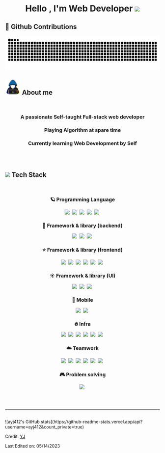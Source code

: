 <h1 align="center">
  <b>Hello , I'm Web Developer </b
  >
<img
    src="https://media.giphy.com/media/hvRJCLFzcasrR4ia7z/giphy.gif"
    width="35"
  />

## 🐍 Github Contributions

![Snake animation](https://github.com/ayj412/ayj412/blob/output/github-contribution-grid-snake.svg)

</h1>

## <picture ><img src = "https://github.com/0xAbdulKhalid/0xAbdulKhalid/raw/main/assets/mdImages/about_me.gif" width = 50px></picture> **About me**

<br>
<h3 align="center">A passionate Self-taught Full-stack web developer</h3>
<h3 align="center">Playing Algorithm at spare time</h3>
<h3 align="center">Currently learning Web Development by Self</h3>

<br><br>

## <img src="https://media2.giphy.com/media/QssGEmpkyEOhBCb7e1/giphy.gif?cid=ecf05e47a0n3gi1bfqntqmob8g9aid1oyj2wr3ds3mg700bl&rid=giphy.gif" width="25"/><b> Tech Stack</b>

<br />

<h3 align="center">🪐 Programming Language</h3>

<p align="center">
  <img
    src="https://img.shields.io/badge/C-A8B9CC?style=flat-square&logo=C&logoColor=white"
  />&nbsp
  <img
    src="https://img.shields.io/badge/C++-00599C?style=flat-square&logo=C%2B%2B"
  />&nbsp
  <img
    src="https://img.shields.io/badge/Javascript-ffb13b?style=flat-square&logo=javascript&logoColor=white"
  />&nbsp
  <img
    src="https://img.shields.io/badge/Node.js-339933?style=flat-square&logo=Node.js&logoColor=white"
  />&nbsp
  <img
    src="https://img.shields.io/badge/Python-3766AB?style=flat-square&logo=Python&logoColor=white"
  />&nbsp

</p>

<h3 align="center">🌙 Framework & library (backend)</h3>

<p align="center">
<img
    src="https://img.shields.io/badge/Express-000000?style=flat-square&logo=Express&logoColor=white"
  />&nbsp
<img
    src="https://img.shields.io/badge/Nest-E0234E?style=flat-square&logo=NestJS&logoColor=white"
  />&nbsp
<img
    src="https://img.shields.io/badge/Django-092E20?style=flat-square&logo=Django&logoColor=white"
  />&nbsp

</p>

<h3 align="center">⭐ Framework & library (frontend)</h3>

<p align="center">
  <img
    src="https://img.shields.io/badge/React-61DAFB?style=flat-square&logo=React&logoColor=white"
  />&nbsp
  <img
    src="https://img.shields.io/badge/Redux-764ABC?style=flat-square&logo=Redux&logoColor=white"
  />&nbsp
  <img
    src="https://img.shields.io/badge/Next-000000?style=flat-square&logo=Next.js&logoColor=white"
  />&nbsp
  <img
    src="https://img.shields.io/badge/Vue-4FC08D?style=flat-square&logo=Vue.js&logoColor=white"
  />&nbsp
  <img
    src="https://img.shields.io/badge/Nuxt-00DC82?style=flat-square&logo=Nuxt.js&logoColor=white"
  />&nbsp
  <img
    src="https://img.shields.io/badge/Jquery-2962A5?style=flat-square&logo=jquery&logoColor=white"
  />&nbsp
</p>

<h3 align="center">☀️ Framework & library (UI)</h3>

<p align="center">
  <img
    src="https://img.shields.io/badge/Bootstrap-7952B3?style=flat-square&logo=Bootstrap&logoColor=white"
  />&nbsp
  <img
    src="https://img.shields.io/badge/Material UI-757575?style=flat-square&logo=Material Design&logoColor=white"
  />&nbsp
  <img
    src="https://img.shields.io/badge/Vuetify-1867C0?style=flat-square&logo=Vuetify&logoColor=white"
  />&nbsp
</p>

<h3 align="center">📱 Mobile</h3>
<p align="center">
    <img
        src="https://img.shields.io/badge/Kotlin-9937E9?style=flat-square&logo=kotlin&logoColor=white"
    />&nbsp
    <img
        src="https://img.shields.io/badge/Flutter-1867C0?style=flat-square&logo=flutter&logoColor=white"
    />&nbsp
</p>
<h3 align="center">🔥 Infra</h3>

<p align="center">
  <img
    src="https://img.shields.io/badge/MySQL-4479A1?style=flat-square&logo=MySQL&logoColor=white"
  />&nbsp
  <img
    src="https://img.shields.io/badge/NGINX-009639?style=flat-square&logo=NGINX&logoColor=white"
  />&nbsp
  <img
    src="https://img.shields.io/badge/Jenkins-D24939?style=flat-square&logo=Jenkins&logoColor=white"
  />&nbsp
  <img
    src="https://img.shields.io/badge/Ubuntu-E95420?style=flat-square&logo=Ubuntu&logoColor=white"
  />&nbsp
  <img
    src="https://img.shields.io/badge/CentOS-262577?style=flat-square&logo=CentOS&logoColor=white"
  />&nbsp
  <img
    src="https://img.shields.io/badge/Redis-DC382D?style=flat-square&logo=Redis&logoColor=white"
  />&nbsp
</p>

<h3 align="center">☁️ Teamwork</h3>

<p align="center">
  <img
    src="https://img.shields.io/badge/GitHub-181717?style=flat-square&logo=GitHub&logoColor=white"
  />&nbsp
  <img
    src="https://img.shields.io/badge/Docker-2496ED?style=flat-square&logo=Docker&logoColor=white"
  />&nbsp
  <img
    src="https://img.shields.io/badge/Vagrant-1868F2?style=flat-square&logo=Vagrant&logoColor=white"
  />&nbsp
  <img
    src="https://img.shields.io/badge/Slack-4A154B?style=flat-square&logo=Slack&logoColor=white"
  />&nbsp
  <img
    src="https://img.shields.io/badge/Notion-000000?style=flat-square&logo=Notion&logoColor=white"
  />&nbsp
<img
    src="https://img.shields.io/badge/Redmine-B32024?style=flat-square&logo=Redmine&logoColor=white"
  />&nbsp

</p>

<h3 align="center">🎮 Problem solving</h3>

<p align="center">
  <img src="http://mazassumnida.wtf/api/v2/generate_badge?boj=ayj412" />&nbsp
</p>

<br>
<br>

---

<br>
![ayj412's GitHub stats](https://github-readme-stats.vercel.app/api?username=ayj412&count_private=true)


Credit: [YJ](https://github.com/ayj412)

Last Edited on: 05/14/2023
